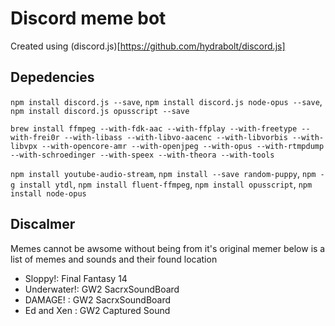 # Discord meme bot

Created using (discord.js)[https://github.com/hydrabolt/discord.js]

## Depedencies

`npm install discord.js --save`, `npm install discord.js node-opus --save`, `npm install discord.js opusscript --save`

`brew install ffmpeg --with-fdk-aac --with-ffplay --with-freetype --with-frei0r --with-libass --with-libvo-aacenc --with-libvorbis --with-libvpx --with-opencore-amr --with-openjpeg --with-opus --with-rtmpdump --with-schroedinger --with-speex --with-theora --with-tools`

`npm install youtube-audio-stream`, `npm install --save random-puppy`, `npm -g install ytdl`, `npm install fluent-ffmpeg`, `npm install opusscript`, `npm install node-opus` 

## Discalmer

Memes cannot be awsome without being from it's original memer below is a list of memes and sounds and their found location

- Sloppy!: Final Fantasy 14
- Underwater!: GW2 SacrxSoundBoard
- DAMAGE! : GW2 SacrxSoundBoard
- Ed and Xen : GW2 Captured Sound
